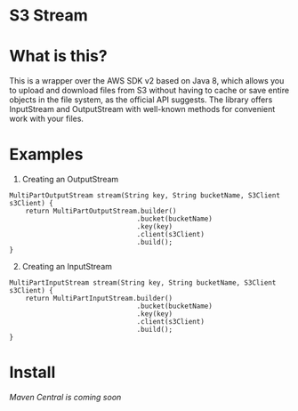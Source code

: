 # S3 Stream

# What is this?

This is a wrapper over the AWS SDK v2 based on Java 8, which allows you to upload and download files from S3 without having to cache or
save entire objects in the file system, as the official API suggests. The library offers InputStream and OutputStream
with well-known methods for convenient work with your files.


# Examples

1. Creating an OutputStream

```
MultiPartOutputStream stream(String key, String bucketName, S3Client s3Client) {
    return MultiPartOutputStream.builder()
                                .bucket(bucketName)
                                .key(key)
                                .client(s3Client)
                                .build();
}
```


2. Creating an InputStream

```
MultiPartInputStream stream(String key, String bucketName, S3Client s3Client) {
    return MultiPartInputStream.builder()
                                .bucket(bucketName)
                                .key(key)
                                .client(s3Client)
                                .build();
}
```

# Install

*Maven Central is coming soon*
